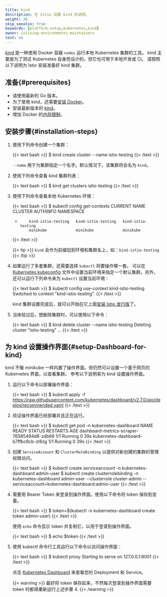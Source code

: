 ```yaml
---
title: kind
description: 为 Istio 设置 kind 的说明。
weight: 30
skip_seealso: true
keywords: [platform-setup,kubernetes,kind]
owner: istio/wg-environments-maintainers
test: no
---
```


[kind](https://kind.sigs.k8s.io/) 是一种使用 Docker 容器 `nodes` 运行本地 Kubernetes 集群的工具。
kind 主要是为了测试 Kubernetes 自身而设计的，但它也可用于本地开发或 CI。
请按照以下说明为 Istio 安装准备好 kind 集群。

## 准备{#prerequisites}

- 请使用最新的 Go 版本。
- 为了使用 kind，还需要[安装 Docker](https://docs.docker.com/install/)。
- 安装最新版本的 [kind](https://kind.sigs.k8s.io/docs/user/quick-start/)。
- 增加 Docker 的[内存限制](/zh/docs/setup/platform-setup/docker/)。

## 安装步骤{#installation-steps}

1. 使用下列命令创建一个集群：

    {{< text bash >}}
    $ kind create cluster --name istio-testing
    {{< /text >}}

    `--name` 用于为集群指定一个名字。默认情况下，该集群将会名为 `kind`。

1. 使用下列命令查看 kind 集群列表：

    {{< text bash >}}
    $ kind get clusters
    istio-testing
    {{< /text >}}

1. 使用下列命令查看本地 Kubernetes 环境：

    {{< text bash >}}
    $ kubectl config get-contexts
    CURRENT   NAME                 CLUSTER              AUTHINFO             NAMESPACE
    *         kind-istio-testing   kind-istio-testing   kind-istio-testing
              minikube             minikube             minikube
    {{< /text >}}

    {{< tip >}}
    `kind` 会作为前缀加到环境和集群名上，如：`kind-istio-testing`
    {{< /tip >}}

1. 如果运行了多套集群，还需要选择 `kubectl` 将要操作哪一套。
    可以在 [Kubernetes kubeconfig](https://kubernetes.io/zh-cn/docs/concepts/configuration/organize-cluster-access-kubeconfig/)
    文件中设置当前环境来指定一个默认集群。另外，还可以运行下列命令来为 `kubectl` 设置当前环境：

    {{< text bash >}}
    $ kubectl config use-context kind-istio-testing
    Switched to context "kind-istio-testing".
    {{< /text >}}

    kind 集群设置完成后，就可以开始在它上面[安装 Istio 发行版](/zh/docs/setup/additional-setup/download-istio-release/)了。

1. 当体验过后，想删除集群时，可以使用以下命令：

    {{< text bash >}}
    $ kind delete cluster --name istio-testing
    Deleting cluster "istio-testing" ...
    {{< /text >}}

## 为 kind 设置操作界面{#setup-Dashboard-for-kind}

kind 不像 minikube 一样内置了操作界面。但仍然可以设置一个基于网页的 Kubernetes 界面，以查看集群。
参考以下说明来为 kind 设置操作界面。

1. 运行以下命令以部署操作界面：

    {{< text bash >}}
    $ kubectl apply -f https://raw.githubusercontent.com/kubernetes/dashboard/v2.7.0/aio/deploy/recommended.yaml
    {{< /text >}}

1. 验证操作界面已经部署并且正在运行。

    {{< text bash >}}
    $ kubectl get pod -n kubernetes-dashboard
    NAME                                         READY   STATUS    RESTARTS   AGE
    dashboard-metrics-scraper-76585494d8-zdb66   1/1     Running   0          39s
    kubernetes-dashboard-b7ffbc8cb-zl8zg         1/1     Running   0          39s
    {{< /text >}}

1. 创建 `ServiceAccount` 和 `ClusterRoleBinding` 以提供对新创建的集群的管理权限访问。

    {{< text bash >}}
    $ kubectl create serviceaccount -n kubernetes-dashboard admin-user
    $ kubectl create clusterrolebinding -n kubernetes-dashboard admin-user --clusterrole cluster-admin --serviceaccount=kubernetes-dashboard:admin-user
    {{< /text >}}

1. 需要用 Bearer Token 来登录到操作界面。使用以下命令将 token 保存到变量。

    {{< text bash >}}
    $ token=$(kubectl -n kubernetes-dashboard create token admin-user)
    {{< /text >}}

    使用 `echo` 命令显示 token 并复制它，以用于登录到操作界面。

    {{< text bash >}}
    $ echo $token
    {{< /text >}}

1. 使用 kubectl 命令行工具运行以下命令以访问操作界面：

    {{< text bash >}}
    $ kubectl proxy
    Starting to serve on 127.0.0.1:8001
    {{< /text >}}

    点击 [Kubernetes Dashboard](http://localhost:8001/api/v1/namespaces/kubernetes-dashboard/services/https:kubernetes-dashboard:/proxy/) 来查看您的 Deployment 和 Service。

    {{< warning >}}
    最好将 token 保存起来，不然每次登录到操作界面需要 token 时都得重新运行上述步骤 4.
    {{< /warning >}}
